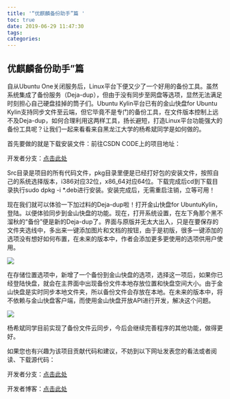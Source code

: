 ```yaml
---
title: '“优麒麟备份助手”篇 '
toc: true
date: 2019-06-29 11:47:30
tags:
categories:
---
```






## 优麒麟备份助手”篇

自从Ubuntu One关闭服务后，Linux平台下便又少了一个好用的备份工具。虽然系统集成了备份服务（Deja-dup），但由于没有同步至网盘等选项，显然无法满足时刻担心自己硬盘挂掉的筒子们。Ubuntu Kylin平台已有的金山快盘for Ubuntu Kylin支持同步文件至云端，但它毕竟不是专门的备份工具，在文件版本控制上远不及Deja-dup，如何合理利用这两样工具，扬长避短，打造Linux平台功能强大的备份工具呢？让我们一起来看看来自黑龙江大学的杨希斌同学是如何做的。

首先要做的就是下载安装文件：前往CSDN CODE上的项目地址：

开发者分支：[点击此处](https://code.csdn.net/cnlamo/deja-dup-uk/tree/master)

Src目录是项目的所有代码文件，pkg目录里便是已经打好包的安装文件，按照自己的系统选择版本，i386对应32位，x86_64对应64位。下载完成后cd到下载目录执行sudo dpkg -i *.deb进行安装。安装完成后，无需重启注销，立等可用！

现在我们就可以体验一下加过料的Deja-dup啦！打开金山快盘for UbuntuKylin，登陆。以便体验同步到金山快盘的功能。现在，打开系统设置，在左下角那个黑不溜秋的“备份”便是新的Deja-dup了。界面与原版并无太大出入，只是在要保存的文件夹选线中，多出来一键添加图片和文档的按钮，由于是初版，很多一键添加的选项没有想好如何布置，在未来的版本中，作者会添加更多更使用的选项供用户使用。

![](http://www.ubuntukylin.com/upload/images/%E5%9B%BE%E7%89%872(6).png)

在存储位置选项中，新增了一个备份到金山快盘的选项，选择这一项后，如果你已经登陆快盘，就会在主界面中出现备份文件本地存放位置和快盘空间大小。由于金山快盘是实时同步本地文件夹，所以备份文件会存放在本地。在未来的版本中，将不依赖与金山快盘客户端，而使用金山快盘开放API进行开发，解决这个问题。

![](http://www.ubuntukylin.com/upload/images/%E5%9B%BE%E7%89%871(6).png)

杨希斌同学目前实现了备份文件云同步，今后会继续完善程序的其他功能，做得更好。

如果您也有兴趣为该项目贡献代码和建议，不妨到以下网址发表您的看法或者阅读、下载源代码：

开发者分支：[点击此处](https://code.csdn.net/cnlamo/deja-dup-uk/tree/master)

开发者博客：[点击此处](http://blog.csdn.net/cnlamohttp://blog.csdn.net/cnlamo)
 
